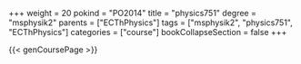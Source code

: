 +++
weight = 20
pokind = "PO2014"
title = "physics751"
degree = "msphysik2"
parents = ["ECThPhysics"]
tags = ["msphysik2", "physics751", "ECThPhysics"]
categories = ["course"]
bookCollapseSection = false
+++

{{< genCoursePage >}}
